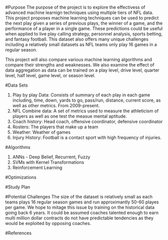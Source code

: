 #Purpose
The purpose of the project is to explore the effectivess of advanced machine learnign techniques using multiple tiers of NFL data. This project proposes machine learning techniques can be used to predict the next play given a series of previous plays, the winner of a game, and the performance of a player in a single game. These predictions could be useful when applied to live play calling strategy, personnel analysis, sports betting, and fantasy football. This dataset also offers many unique challenges including a relatively small datasets as NFL teams only play 16 games in a regular season.

This project will also compare various machine learning algorithms and compare their strengths and weaknesses. We also examine the effect of data aggregation as data can be trained on a play level, drive level, quarter level, half level, game level, or season level.


#Data Sets
1. Play by play Data: Consists of summary of each play in each game including, time, down, yards to go, pass/run, distance, current score, as well as other metrics. From 2009-present.
2. NFL Combine data: A set of metrics used to measure the athleticism of players as well as one test the measue mental aptitude.
3. Coach history: Head coach, offensive coordinator, defensive coordinator
4. Rosters: The players that make up a team
5. Weather: Weather of games 
6. Injury History: Football is a contact sport with high frequency of injuries. 

#Algorithms
1. ANNs - Deep Belief, Recurrent, Fuzzy
2. SVMs with Kernel Transformations
3. Reinforcement Learning

#Optimizations

#Study Plan

#Potential Challenges
The size of the dataset is relatively small as each teams plays 16 regular season games and run approximantly 50-60 playes per game. We hope to mitage this issue by training on the historical data going back 6 years. It could be assumed coaches talented enough to earn multi million dollar contracts do not have predictable tendencies as they would be exploited by opposing coaches. 

#References
